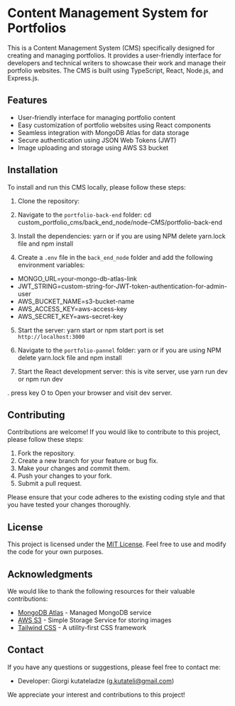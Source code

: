 # Content Management System for Portfolios

This is a Content Management System (CMS) specifically designed for creating and managing portfolios. It provides a user-friendly interface for developers and technical writers to showcase their work and manage their portfolio websites. The CMS is built using TypeScript, React, Node.js, and Express.js.

## Features

- User-friendly interface for managing portfolio content
- Easy customization of portfolio websites using React components
- Seamless integration with MongoDB Atlas for data storage
- Secure authentication using JSON Web Tokens (JWT)
- Image uploading and storage using AWS S3 bucket

## Installation

To install and run this CMS locally, please follow these steps:
1. Clone the repository:
2. Navigate to the `portfolio-back-end` folder:
cd custom_portfolio_cms/back_end_node/node-CMS/portfolio-back-end

3. Install the dependencies:
yarn or if you are using NPM delete yarn.lock file and npm install 
4. Create a `.env` file in the `back_end_node` folder and add the following environment variables:
- MONGO_URL=your-mongo-db-atlas-link
- JWT_STRING=custom-string-for-JWT-token-authentication-for-admin-user
- AWS_BUCKET_NAME=s3-bucket-name
- AWS_ACCESS_KEY=aws-access-key
- AWS_SECRET_KEY=aws-secret-key
5. Start the server:
yarn start or npm start port is set `http://localhost:3000`
6. Navigate to the `portfolio-pannel` folder:
yarn or if you are using NPM delete yarn.lock file and npm install 

8. Start the React development server:
this is vite server, use yarn run dev or npm run dev

. press key O to Open your browser and visit dev server.

## Contributing

Contributions are welcome! If you would like to contribute to this project, please follow these steps:

1. Fork the repository.
2. Create a new branch for your feature or bug fix.
3. Make your changes and commit them.
4. Push your changes to your fork.
5. Submit a pull request.

Please ensure that your code adheres to the existing coding style and that you have tested your changes thoroughly.

## License

This project is licensed under the [MIT License](LICENSE). Feel free to use and modify the code for your own purposes.

## Acknowledgments

We would like to thank the following resources for their valuable contributions:

- [MongoDB Atlas](https://www.mongodb.com/cloud/atlas) - Managed MongoDB service
- [AWS S3](https://aws.amazon.com/s3/) - Simple Storage Service for storing images
- [Tailwind CSS](https://tailwindcss.com/) - A utility-first CSS framework

## Contact

If you have any questions or suggestions, please feel free to contact me:

 
-  Developer: Giorgi kutateladze (g.kutateli@gmail.com)

We appreciate your interest and contributions to this project!
